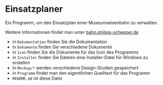 # Einsatzplaner
Ein Programm, um den Einsatzplan einer Museumseisenbahn zu verwalten.

Weitere Informationen findet man unter [bahn.philipp-schepper.de](http://bahn.philipp-schepper.de "Hier geht es zur offiziellen Seite des Programms")


- in `Dokumentation` finden Sie die Dokumentation
- in `Dokumente` finden Sie verschiedene Dokumente
- in `Icon` finden Sie die Dokumente für das Icon des Programms
- in `Installer` finden Sie Dateien eine Installer-Datei für Windows zu erstellen
- in `Mockup/*` werden verschiedene Design-Studien gespeichert
- in `Programm` findet man den eigentlichen Quelltext für das Programm
- `README.md` ist diese Datei

